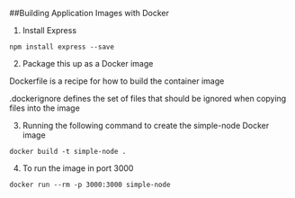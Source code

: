 ##Building Application Images with Docker

1. Install Express

```
npm install express --save
```

2. Package this up as a Docker image

Dockerfile is a recipe for how to build the container image

.dockerignore defines the set of files that should be ignored when copying files into the image

3. Running the following command to create the simple-node Docker image

```
docker build -t simple-node .
```

4. To run the image in port 3000

```
docker run --rm -p 3000:3000 simple-node
```
